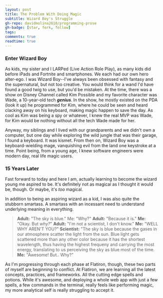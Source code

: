```yaml
---
layout: post
title: The Problem With Doing Magic
subtitle: Wizard Boy's Struggle
gh-repo: davidmolina2810/programming-prose
gh-badge: [star, fork, follow]
tags: 
comments: true
readtime: true
---
```


### Enter Wizard Boy

As kids, my sister and I LARPed (Live Action Role Play), as many kids did before iPads and Fortnite and smartphones. We each had our own hero alter-ego. I was Wizard Boy--I've always been obsessed with fantasy and the supernatural, but not too creative. You would think for a wand I'd have found a good twig to use, but you'd be mistaken. At the time, there was a show on Disney Channel called Kim Possible and my favorite character was Wade, a 10-year-old tech **_genius_**. In the show, he mostly existed on the PDA (look it up) he programmed for Kim, where he could be seen and heard clacking away on his keyboard, making magic happen to save the day. As cool as Kim was being a spy or whatever, I knew the real MVP was Wade, for Kim would be nothing without all the tech Wade made for her.

Anyway, my siblings and I lived with our grandparents and we didn't own a computer, but one day while exploring the wild jungle that was their garage, I found a keyboard. It was kismet. From then on, Wizard Boy was a keyboard-wielding mage, vanquishing evil from the land one keystroke at a time. Point being, from a young age, I knew software engineers were modern day, real life magic users. 

### 15 Years Later

Fast forward to today and here I am, actually learning to become the wizard young me aspired to be. It's definitely not as magical as I thought it would be, though. Or maybe, it's _too_ magical. 

In addition to being an aspiring wizard as a kid, I was also quite the stubborn smartass. A smartass with an incessant need to understand underlying meaning in everything. 

> **Adult:** "The sky is blue."
> Me: "Why?"
> **Adult:** "Because it is."
> **Me:** "Okay. But _why?_"
> **Adult:** "I'm not a scientist, I don't know."
> **Me:** "WELL WHY AREN'T YOU?"
> **Scientist:** "The sky is blue because the gases in our atmosphere scatter the light from the sun. Blue light gets scattered more than any other color because it has the shortest wavelength, thus having the highest frequeny and carrying the most energy, translating to us perceiving the sky as blue most of the time. 
> **Me:** "Awesome! But.. Why?"

As I'm progressing through each phase at Flatiron, though, these two parts of myself are beginning to conflict. At Flatiron, we are learning all the latest concepts, practices, and frameworks. All the cutting edge spells and potions. While it's awesome, and deploying a whole web app with just a few spells, a few commands in the terminal, really feels like performing magic, my more analytical self is really struggling to accept it. 

